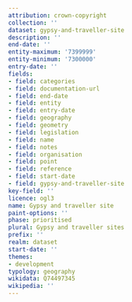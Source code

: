 ```yaml
---
attribution: crown-copyright
collection: ''
dataset: gypsy-and-traveller-site
description: ''
end-date: ''
entity-maximum: '7399999'
entity-minimum: '7300000'
entry-date: ''
fields:
- field: categories
- field: documentation-url
- field: end-date
- field: entity
- field: entry-date
- field: geography
- field: geometry
- field: legislation
- field: name
- field: notes
- field: organisation
- field: point
- field: reference
- field: start-date
- field: gypsy-and-traveller-site
key-field: ''
licence: ogl3
name: Gypsy and traveller site
paint-options: ''
phase: prioritised
plural: Gypsy and traveller sites
prefix: ''
realm: dataset
start-date: ''
themes:
- development
typology: geography
wikidata: Q74497345
wikipedia: ''
---
```

